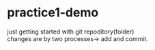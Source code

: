 # practice1-demo
just getting started with git repoditory(folder)
<br>
changes are by two processes-> add and commit.
